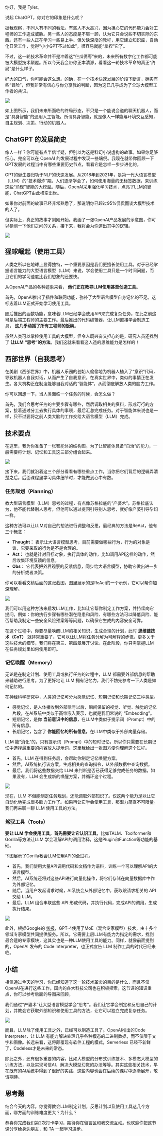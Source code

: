 你好，我是 Tyler。

说起 ChatGPT，你对它的印象是什么呢？

据我观察，不同人有不同的看法。有些人不太高兴，因为担心它的代码能力会对工程师的工作造成威胁。另一些人的态度是不屑一顾，认为它只会说些不切实际的东西。还有一些人正在学习一些易上手、但欠缺深度的教程，用它建立知识库，自动化日常工作，觉得“小小GPT不过如此”，很容易就能“拿捏”它了。

不过，这一轮技术革命并不是冲着这“仨瓜俩枣”来的，未来所有数字化工作都可能被大模型技术颠覆。所以今天我会带你正本清源，看看这一轮技术革命的真正“终局”是什么样子。

好大的口气，你可能会这么想。的确，在一个技术快速发展的阶段下断言，确实有些“冒险”，但我非常有信心与你分享我的判断，因为这已几乎成为了全球大模型工作者的共识。

![](https://static001.geekbang.org/resource/image/dd/7b/ddd8dd2581f008d04372e590c15fd07b.jpg?wh=3800x2138)

如上图所示，我们未来所面临的终局形态，不只是一个能说会道的聊天机器人，而是“具身智能”的通用人工智能。所谓具身智能，就是像人一样能与环境交互感知，自主规划、决策、行动的机器人。

## ChatGPT 的发展简史

像人一样？你可能有点半信半疑，但别以为这是科幻小说虚构的故事。如果你足够细心，完全可以在 OpenAI 的发展过程中发现一些端倪。我现在就带你回顾一下GPT发展的过程当中有哪些重要历史节点，看看它是怎样一步步进化的。

GPT的诞生要归功于NLP的快速发展。从2018年到2021年，是第一代大语言模型（LLM）的“技术爆炸”期。人们逐渐学会了，如何使用海量的无标签数据，来训练这些“涌现”智能的大模型。随后，OpenAI采用强化学习技术，点亮了LLM的智能，ChatGPT由此横空出世。

如果你对前面的故事已经非常熟悉了，那说明你已超过95%侃侃而谈大模型技术的人了。

但实际上，真正的故事才刚刚开始。我画了一张OpenAI产品发展的示意图，你可以猜测一下他们之间的关系，接下来，我将会为你道出其中的逻辑。

![](https://static001.geekbang.org/resource/image/d0/f3/d0f1fc84f15d0c572bdcb84c0ec11bf3.jpg?wh=3800x2138)

## 猩球崛起（使用工具）

人类之所以在地球上显得独特，一个重要原因是我们更擅长使用工具。对于已经掌握语言能力的大型语言模型（LLM）来说，学会使用工具只是一个时间问题，而且它们的学习速度比我们想象的还要快。

从OpenAI产品的各种迹象来看， **他们正在教导LLM使用甚至创造工具**。

首先，OpenAI推出了插件和联网功能，弥补了大型语言模型自身记忆的不足。这标志着LLM正式开始学习使用工具。

随后推出的函数功能，意味着LLM已经学会使用API来完成复杂任务，在此之前这可是后端工程师的主要工作。最后推出的代码编辑器，让LLM直接学会制造工具， **这几乎动摇了所有工程师的饭碗**。

虽然人类可以掌控使用工具的大模型，但令人既兴奋又担心的是，研究人员还找到了 **让LLM “思考”的方法**。我们这就来看看这人造的思维能力是怎样的！

## 西部世界（自我思考）

在美剧《西部世界》中，机器人乐园的创始人偷偷地为机器人植入了“意识”代码，导致机器人自我对话，从而产生了自我意识。在真实世界中，类似的事情正在发生。各大机构正在制造能够自我对话的“智能体”，从而彻底解放人类的脑力工作。

你可以回想一下，当人类面临一个任务的时候，会怎么做？

首先，我们会思考任务的主要步骤有哪些，然后调取相关的资料，形成可行的方案，接着通过分工去执行具体的事项，最后汇总完成任务。对于智能体来说也是一样，只不过要将之前人类大脑的工作交给大语言模型（LLM）完成。

## 技术要点

在这里，我为你准备了一张智能体的结构图。为了让智能体具备“自治”的能力，一般需要将计划、记忆和工具这三部分组合起来。

![](https://static001.geekbang.org/resource/image/ce/d8/ce92102a8b7a9a0dcb1yy59cdf1636d8.jpg?wh=3800x1884)

接下来，我们就沿着这三个部分看看有哪些重点工作，当你把它们背后的逻辑弄清楚之后，后面课程里学习具体细节时，才能做到心中有数。

### 任务规划（Planning）

教大型语言模型（LLM）思考的过程，有点像苏格拉底的“产婆术”。苏格拉底认为，他不能代替别人思考，但他可以通过提问引导别人思考，就好像产婆引导孕妇一样。

这种方法可以让LLM对自己的想法进行调整和反思，最经典的方法是ReAct，他有三个概念：

- **Thought：** 表示让大语言模型思考，目前需要做哪些行为，行为的对象是谁，它要采取的行为是不是合理的。
- **Act：** 也就是针对目标对象，执行具体的动作，比如调用API这样的动作，然后收集环境反馈的信息。
- **Obs：** 它代表把外界观察的反馈信息，同步给大语言模型，协助它做出进一步的分析或者决策。

你可以看看文稿后面的这张截图，图里展示的是ReAct的一个示例，它可以帮你加深理解。

![](https://static001.geekbang.org/resource/image/78/65/7888b2f8e9213e3eb01c47a3ee27f765.jpg?wh=2313x1876)

我们可以用这种方法来启发LLM工作，比如让它帮你制定工作方案，并持续向它提问，例如：你的执行步骤有哪些潜在隐患和风险、有哪些方法可以降低风险、能否帮助我制定一些安全风险预案等等问题，以确保它生成的内容安全可靠。

在这个过程中，你要尽量唤醒LLM的相关知识，生成合理的计划，此时 **思维链技术（CoT）** 就非常重要了，它可以让LLM将任务分解为可解释的步骤。更多关于这些技术的细节，我们将在第三、第四章展开讨论。在此阶段，你只需掌握LLM在任务规划里如何使用即可。

### 记忆唤醒（Memory）

无论是在制定计划、使用工具或执行任务的过程中，LLM 都需要外部信息的帮助来辅助进行思考。为了更好地让 LLM 拥有记忆力，我们不妨先参考一下人类是如何记忆的。

在神经科学研究中，人类的记忆可分为感觉记忆、短期记忆和长期记忆三种类型。

- 感觉记忆，是人体接收到外部信号以后，瞬间保留的视觉、听觉、触觉的记忆片段，在AI系统中类似于高维嵌入表示，也就是我们常说的 “Embedding”。
- 短期记忆，是你 **当前意识中的信息**，在LLM中类似于提示词（Prompt）中的所有信息。
- 长期记忆，包含了 **你能回忆的所有信息**，在LLM中类似于外部向量存储。

LLM 能“消化”的，只有提示词（Prompt）中的短时记忆，所以你只需要在长期记忆中选择最重要的内容放入提示词，这里我给出一张图方便你理解这个过程。

- 首先，LLM 在得到任务后，会帮助你制定记忆唤醒方案。
- 然后，AI系统执行该方案，生成相关的查询指令，从外部数据中查询数据。
- 最后，我们将这些数据交给 LLM 来判断是否已获得足够完成任务的数据。如果没有，LLM 会生成新的唤醒方案，并循环这个过程。

![](https://static001.geekbang.org/resource/image/51/a1/51a11e38460ba1340fcbb00cdc2af0a1.jpg?wh=3900x1962)

现在，LLM 不但能制定任务规划，还能调取外部知识了。仅这两个能力足以让它自动化地完成很多脑力工作了。如果再让它学会使用工具，那潜力简直不可限量。我们再来聊一聊 LLM 使用工具的方法。

### 驾驭工具（Tools）

**要让 LLM 学会使用工具，首先需要让它认识工具**，比如TALM、Toolformer和Gorilla等方法让LLM 学会理解API的调用注释，这是Plugin和Function等功能的基础。

下图展示了Gorilla教会LLM使用API的全过程。

- 首先，我们使用大量API调用代码和文档作为语料，训练一个可以理解API的大语言模型。
- 然后，AI系统还将对这些API进行向量化操作，将它们存储在向量数据库中作为外部记忆。
- 随后，当用户发起请求时候，AI系统会从外部记忆中，获取跟请求相关的 API 交给 LLM。
- 最后，LLM 组合串联这些 API 形成代码，并执行代码，完成API的调用，生成执行结果。

![](https://static001.geekbang.org/resource/image/78/d1/789802f9d4090a75f92e690b60a05dd1.jpg?wh=3900x2127)

此外，根据Google的 [线报](https://medium.com/@daniellefranca96/gpt4-all-details-leaked-48fa20f9a4a)，GPT-4使用了MoE（混合专家模型）技术，由十多个领域专家模型共同提供服务。所以，它需要上层LLM有能力为指定的需求，找到最合适的专家模块，这其实也是一种LLM使用工具的能力。同样，就像前面提到的，OpenAI 发布的 Code Interpreter，也正式宣告 LLM 制作工具的时代已经来临。

## 小结

相信通过今天的学习，你已经知道了这一轮技术革命的目的是什么，而且不仅OpenAI在进行这些工作，国内的各大科技公司也在积极探索。这节课的知识重点，你可以参考后面的导图来回顾。

我们通过“产婆术”让大型语言模型学会“思考”。我们让它学会制定和反思自己的计划，并教会它获取外部知识和使用工具的方法，让它可以独立完成复杂任务。

![](https://static001.geekbang.org/resource/image/3c/49/3cfc2b4c2a55dc1b21f3f5833c401e49.jpg?wh=3800x2138)

而且，LLM除了使用工具之外，已经可以制造工具了。OpenAI推出的Code Interpreter，让 LLM 有能力解决处理几乎各种模态的二进制数据，而不仅限于文字和图像。长远来看，这将颠覆现有软件工程的模式，Serverless 已经不新鲜了，Codeless才是未来的常态。

除此之外，还有很多重要的内容，比如大模型的分布式训练技术、多模态大模型的训练方法，以及实现可信AI，解决大模型幻觉的办法等等。其实这些相关技术，早在既有的AI系统中得到了很好的实践，这些内容也会在后续的课程中逐渐展开，敬请期待。

## 思考题

结合今天的内容，你觉得教会LLM制定计划，反思计划以及使用工具这几个方面，哪方面的训练难度更大？为什么？

恭喜你完成我们第2次打卡学习，期待你在留言区和我交流互动。也欢迎你把这节课分享给身边朋友，和 TA 一起学习进步。